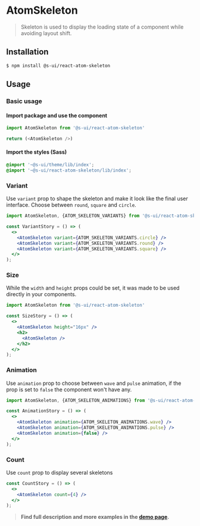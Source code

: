 # AtomSkeleton

> Skeleton is used to display the loading state of a component while avoiding layout shift.

## Installation

```sh
$ npm install @s-ui/react-atom-skeleton
```

## Usage

### Basic usage

#### Import package and use the component

```js
import AtomSkeleton from '@s-ui/react-atom-skeleton'

return (<AtomSkeleton />)
```

#### Import the styles (Sass)

```css
@import '~@s-ui/theme/lib/index';
@import '~@s-ui/react-atom-skeleton/lib/index';
```

### Variant

Use `variant` prop to shape the skeleton and make it look like the final user interface. Choose between `round`, `square` and `circle`.

```jsx
import AtomSkeleton, {ATOM_SKELETON_VARIANTS} from '@s-ui/react-atom-skeleton'

const VariantStory = () => (
  <>
    <AtomSkeleton variant={ATOM_SKELETON_VARIANTS.circle} />
    <AtomSkeleton variant={ATOM_SKELETON_VARIANTS.round} />
    <AtomSkeleton variant={ATOM_SKELETON_VARIANTS.square} />
  </>
);
```

### Size

While the `width` and `height` props could be set, it was made to be used directly in your components.

```jsx
import AtomSkeleton from '@s-ui/react-atom-skeleton'

const SizeStory = () => (
  <>
    <AtomSkeleton height="16px" />
    <h2>
      <AtomSkeleton />
    </h2>
  </>
);
```

### Animation

Use `animation` prop to choose between `wave` and `pulse` animation, if the prop is set to `false` the component won't have any.

```jsx
import AtomSkeleton, {ATOM_SKELETON_ANIMATIONS} from '@s-ui/react-atom-skeleton'

const AnimationStory = () => (
  <>
    <AtomSkeleton animation={ATOM_SKELETON_ANIMATIONS.wave} />
    <AtomSkeleton animation={ATOM_SKELETON_ANIMATIONS.pulse} />
    <AtomSkeleton animation={false} />
  </>
);
```

### Count

Use `count` prop to display several skeletons

```jsx
const CountStory = () => (
  <>
    <AtomSkeleton count={4} />
  </>
);
```

> **Find full description and more examples in the [demo page](#).**